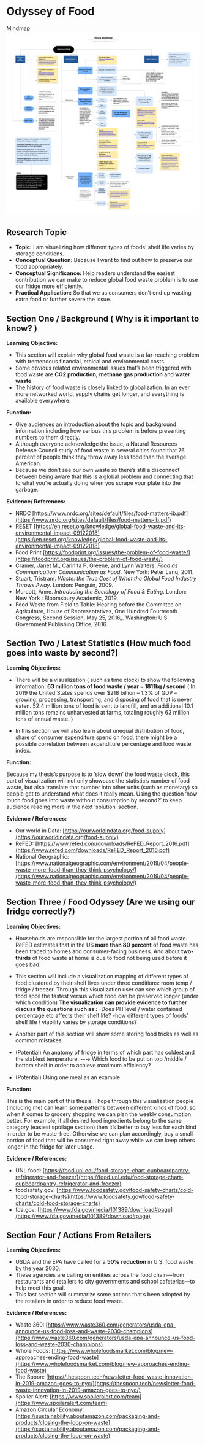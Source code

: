# Odyssey of Food

Mindmap
![](mindmap.png)


## **Research Topic**

-   **Topic:** I am visualizing how different types of foods’ shelf life varies by storage conditions.
-   **Conceptual Question:** Because I want to find out how to preserve our food appropriately.
-   **Conceptual Significance:** Help readers understand the easiest contribution we can make to reduce global food waste problem is to use our fridge more efficiently.
-   **Practical Application:** So that we as consumers don’t end up wasting extra food or further severe the issue.


## **Section One / Background ( Why is it important to know? )**

**Learning Objective:**

-   This section will explain why global food waste is a far-reaching problem with tremendous financial, ethical and environmental costs.
-   Some obvious related environmental issues that’s been triggered with food waste are **CO2 production**, **methane gas production** and **water waste**.
-   The history of food waste is closely linked to globalization. In an ever more networked world, supply chains get longer, and everything is available everywhere.

**Function:**

-   Give audiences an introduction about the topic and background information including how serious this problem is before presenting numbers to them directly.
-   Although everyone acknowledge the issue, a Natural Resources Defense Council study of food waste in several cities found that 76 percent of people think they throw away less food than the average American.
-   Because we don’t see our own waste so there’s still a disconnect between being aware that this is a global problem and connecting that to what you’re actually doing when you scrape your plate into the garbage.


**Evidence/ References:**

-   NRDC [https://www.nrdc.org/sites/default/files/food-matters-ib.pdf](https://www.nrdc.org/sites/default/files/food-matters-ib.pdf)
-   RESET [https://en.reset.org/knowledge/global-food-waste-and-its-environmental-impact-09122018](https://en.reset.org/knowledge/global-food-waste-and-its-environmental-impact-09122018)
-   Food Print [https://foodprint.org/issues/the-problem-of-food-waste/](https://foodprint.org/issues/the-problem-of-food-waste/)
-   Cramer, Janet M., Carlnita P. Greene, and Lynn Walters. _Food as Communication: Communication as Food_. New York: Peter Lang, 2011.
-   Stuart, Tristram. _Waste: the True Cost of What the Global Food Industry Throws Away_. London: Penguin, 2009.
-   Murcott, Anne. _Introducing the Sociology of Food & Eating_. London: New York : Bloomsbury Academic, 2019.
-   Food Waste from Field to Table: Hearing before the Committee on Agriculture, House of Representatives, One Hundred Fourteenth Congress, Second Session, May 25, 2016_. Washington: U.S. Government Publishing Office, 2016.


## **Section Two / Latest Statistics (How much food goes into waste by second?)**

**Learning Objectives:**

-   There will be a visualization ( such as time clock) to show the following information:
**63 million tons of food waste / year = 1811kg / second**
( In 2019 the United States spends over $218 billion – 1.3% of GDP – growing, processing, transporting, and disposing of food that is never eaten. 52.4 million tons of food is sent to landfill, and an additional 10.1 million tons remains unharvested at farms, totaling roughly 63 million tons of annual waste. )

-   In this section we will also learn about unequal distribution of food, share of consumer expenditure spend on food, there might be a possible correlation between expenditure percentage and food waste index.


**Function:**

Because my thesis’s purpose is to  ‘slow down’ the food waste clock, this part of visualization will not only showcase the statistic’s number of food waste, but also translate that number into other units  (such as monetary) so people get to understand what does it really mean. Using the question  ‘how much food goes into waste without consumption by second?’ to keep audience reading more in the next  ‘solution’ section.

 
**Evidence / References:**

-   Our world in Data: [https://ourworldindata.org/food-supply](https://ourworldindata.org/food-supply)
-   ReFED: [https://www.refed.com/downloads/ReFED_Report_2016.pdf](https://www.refed.com/downloads/ReFED_Report_2016.pdf)
-   National Geographic: [https://www.nationalgeographic.com/environment/2019/04/people-waste-more-food-than-they-think-psychology/](https://www.nationalgeographic.com/environment/2019/04/people-waste-more-food-than-they-think-psychology/)


## **Section Three / Food Odyssey (Are we using our fridge correctly?)**

**Learning Objectives:**

-   Households are responsible for the largest portion of all food waste. ReFED estimates that in the US **more than 80 percent** of food waste has been traced to homes and consumer-facing business. And about **two-thirds** of food waste at home is due to food not being used before it goes bad.
-   This section will include a visualization mapping of different types of food clustered by their shelf lives under three conditions: room temp / fridge / freezer. Through this visualization user can see which group of food spoil the fastest versus which food can be preserved longer  (under which condition)
**The visualization can provide evidence to further discuss the questions  such as :**
-Does PH level / water contained percentage etc affects their shelf life?
-how different types of foods’ shelf life / viability varies by storage conditions?

-   Another part of this section will show some storing food tricks as well as common mistakes.
-   (Potential) An anatomy of fridge in terms of which part has coldest and the stablest temperature.  --→ Which food to be put on top /middle / bottom shelf in order to achieve maximum efficiency?
-   (Potential) Using one meal as an example

**Function:**

This is the main part of this thesis, I hope through this visualization people  (including me) can learn some patterns between different kinds of food, so when it comes to grocery shopping we can plan the weekly consumption better. For example, if all desired food ingredients belong to the same category  (easiest spoilage section) then it’s better to buy less for each kind in order to be waste-free. Otherwise we can plan accordingly, buy a small portion of food that will be consumed right away while we can keep others longer in the fridge for later usage.

 
**Evidence / References:**

-   UNL food: [https://food.unl.edu/food-storage-chart-cupboardpantry-refrigerator-and-freezer](https://food.unl.edu/food-storage-chart-cupboardpantry-refrigerator-and-freezer)
-   foodsafety.gov: [https://www.foodsafety.gov/food-safety-charts/cold-food-storage-charts](https://www.foodsafety.gov/food-safety-charts/cold-food-storage-charts)
-   fda.gov: [https://www.fda.gov/media/101389/download#page](https://www.fda.gov/media/101389/download#page)


## **Section Four / Actions From Retailers**

**Learning Objectives:**

-   USDA and the EPA have called for a **50%**  **reduction** in U.S. food waste by the year 2030.
-   These agencies are calling on entities across the food chain—from restaurants and retailers to city governments and school cafeterias—to help meet this goal.
-   This last section will summarize some actions that’s been adopted by the retailers in order to reduce food waste.


**Evidence / References:**

-   Waste 360: [https://www.waste360.com/generators/usda-epa-announce-us-food-loss-and-waste-2030-champions](https://www.waste360.com/generators/usda-epa-announce-us-food-loss-and-waste-2030-champions)
-   Whole Foods: [https://www.wholefoodsmarket.com/blog/new-approaches-ending-food-waste](https://www.wholefoodsmarket.com/blog/new-approaches-ending-food-waste)
-   The Spoon: [https://thespoon.tech/newsletter-food-waste-innovation-in-2019-amazon-goes-to-nyc/](https://thespoon.tech/newsletter-food-waste-innovation-in-2019-amazon-goes-to-nyc/)
-   Spoiler Alert: [https://www.spoileralert.com/team](https://www.spoileralert.com/team)
-   Amazon Circular Economy: [https://sustainability.aboutamazon.com/packaging-and-products/closing-the-loop-on-waste](https://sustainability.aboutamazon.com/packaging-and-products/closing-the-loop-on-waste)
